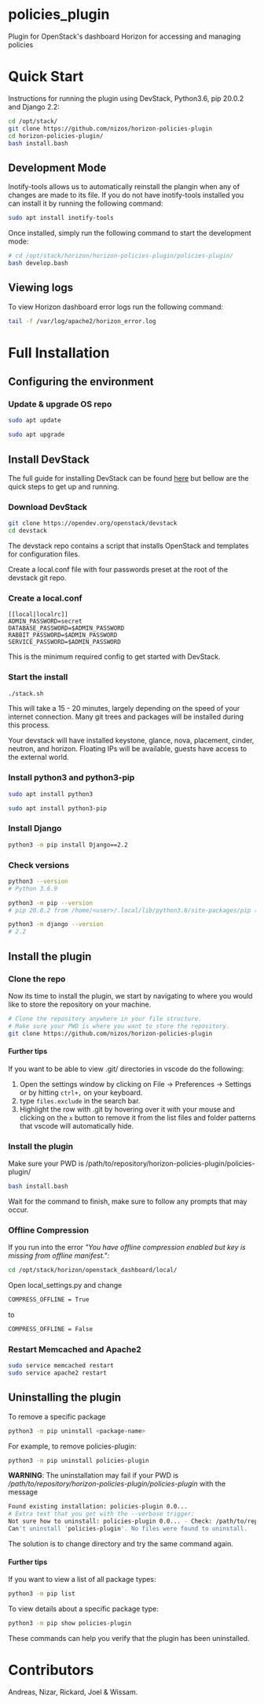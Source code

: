# policies_plugin
Plugin for OpenStack's dashboard Horizon for accessing and managing policies

# Quick Start
Instructions for running the plugin using DevStack, Python3.6, pip 20.0.2 and Django 2.2:
```Bash
cd /opt/stack/
git clone https://github.com/nizos/horizon-policies-plugin
cd horizon-policies-plugin/
bash install.bash
```
## Development Mode
Inotify-tools allows us to automatically reinstall the plangin when any of changes are made to its file. If you do not have inotify-tools installed you can install it by running the following command:
```Bash
sudo apt install inotify-tools
```
Once installed, simply run the following command to start the development mode:
```Bash
# cd /opt/stack/horizon/horizon-policies-plugin/policies-plugin/
bash develop.bash
```
## Viewing logs
To view Horizon dashboard error logs run the following command:
```Bash
tail -f /var/log/apache2/horizon_error.log
```

# Full Installation

## Configuring the environment

### Update & upgrade OS repo
```Bash
sudo apt update
```

```Bash
sudo apt upgrade
```

## Install DevStack
The full guide for installing DevStack can be found [here](https://docs.openstack.org/devstack/train/) but bellow are the quick steps to get up and running.

### Download DevStack

```Bash
git clone https://opendev.org/openstack/devstack
cd devstack
```
The devstack repo contains a script that installs OpenStack and templates for configuration files.

Create a local.conf file with four passwords preset at the root of the devstack git repo.


### Create a local.conf
```Conf
[[local|localrc]]
ADMIN_PASSWORD=secret
DATABASE_PASSWORD=$ADMIN_PASSWORD
RABBIT_PASSWORD=$ADMIN_PASSWORD
SERVICE_PASSWORD=$ADMIN_PASSWORD
```
This is the minimum required config to get started with DevStack.


### Start the install

```Bash
./stack.sh
```
This will take a 15 - 20 minutes, largely depending on the speed of your internet connection. Many git trees and packages will be installed during this process.

Your devstack will have installed keystone, glance, nova, placement, cinder, neutron, and horizon. Floating IPs will be available, guests have access to the external world.

### Install python3 and python3-pip
```Bash
sudo apt install python3
```

```Bash
sudo apt install python3-pip
```

### Install Django
```Bash
python3 -m pip install Django==2.2
```

### Check versions

```Bash
python3 --version
# Python 3.6.9
```

```Bash
python3 -m pip --version
# pip 20.0.2 from /home/<user>/.local/lib/python3.6/site-packages/pip (python 3.6)
```

```Bash
python3 -m django --version
# 2.2
```

## Install the plugin

### Clone the repo
Now its time to install the plugin, we start by navigating to where you would like to store the repository on your machine.

```Bash
# Clone the repository anywhere in your file structure.
# Make sure your PWD is where you want to store the repository.
git clone https://github.com/nizos/horizon-policies-plugin
```

#### Further tips
If you want to be able to view .git/ directories in vscode do the following:

1. Open the settings window by clicking on File -> Preferences -> Settings or by hitting `ctrl+,` on your keyboard.
2. type `files.exclude` in the search bar.
3. Highlight the row with .git by hovering over it with your mouse and clicking on the `x` button to remove it from the list files and folder patterns that vscode will automatically hide.

### Install the plugin

Make sure your PWD is /path/to/repository/horizon-policies-plugin/policies-plugin/

```Bash
bash install.bash
```

Wait for the command to finish, make sure to follow any prompts that may occur.

### Offline Compression
If you run into the error _"You have offline compression enabled but key is missing from offline manifest."_:

```Bash
cd /opt/stack/horizon/openstack_dashboard/local/
```

Open local_settings.py and change
```Bash
COMPRESS_OFFLINE = True
```

to
```Bash
COMPRESS_OFFLINE = False
```

### Restart Memcached and Apache2
```Bash
sudo service memcached restart
sudo service apache2 restart
```

## Uninstalling the plugin

To remove a specific package
```Bash
python3 -m pip uninstall <package-name>
```
For example, to remove policies-plugin:
```Bash
python3 -m pip uninstall policies-plugin
```

**WARNING**: The uninstallation may fail if your PWD is */path/to/repository/horizon-policies-plugin/policies-plugin* with the message

```Bash
Found existing installation: policies-plugin 0.0...
# Extra text that you get with the --verbose trigger:
Not sure how to uninstall: policies-plugin 0.0... - Check: /path/to/repository/horizon-policies-plugin/policies-plugin
Can't uninstall 'policies-plugin'. No files were found to uninstall.
```

The solution is to change directory and try the same command again.

#### Further tips
If you want to view a list of all package types:
```Bash
python3 -m pip list
```

To view details about a specific package type:
```Bash
python3 -m pip show policies-plugin
```

These commands can help you verify that the plugin has been uninstalled.

# Contributors
Andreas, Nizar, Rickard, Joel & Wissam.
